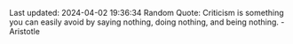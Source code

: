 Last updated: 2024-04-02 19:36:34
Random Quote: Criticism is something you can easily avoid by saying nothing, doing nothing, and being nothing. - Aristotle